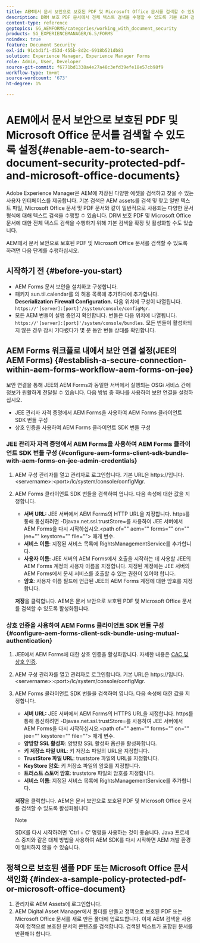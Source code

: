 ```yaml
---
title: AEM에서 문서 보안으로 보호된 PDF 및 Microsoft Office 문서를 검색할 수 있도록 설정
description: DRM 보호 PDF 문서에서 전체 텍스트 검색을 수행할 수 있도록 기본 AEM 검색을 활성화하는 방법에 대해 알아봅니다.
content-type: reference
geptopics: SG_AEMFORMS/categories/working_with_document_security
products: SG_EXPERIENCEMANAGER/6.5/FORMS
noindex: true
feature: Document Security
exl-id: 91cbd1f1-d53d-455b-8d2c-6918b521db81
solution: Experience Manager, Experience Manager Forms
role: Admin, User, Developer
source-git-commit: f6771bd1338a4e27a48c3efd39efe18e57cb98f9
workflow-type: tm+mt
source-wordcount: '673'
ht-degree: 1%

---
```


# AEM에서 문서 보안으로 보호된 PDF 및 Microsoft Office 문서를 검색할 수 있도록 설정{#enable-aem-to-search-document-security-protected-pdf-and-microsoft-office-documents}

Adobe Experience Manager은 AEM에 저장된 다양한 에셋을 검색하고 찾을 수 있는 사용자 인터페이스를 제공합니다. 기본 검색은 AEM assets를 검색 및 찾고 일반 텍스트 파일, Microsoft Office 문서 및 PDF 문서와 같이 일반적으로 사용되는 다양한 문서 형식에 대해 텍스트 검색을 수행할 수 있습니다. DRM 보호 PDF 및 Microsoft Office 문서에 대한 전체 텍스트 검색을 수행하기 위해 기본 검색을 확장 및 활성화할 수도 있습니다.

AEM에서 문서 보안으로 보호된 PDF 및 Microsoft Office 문서를 검색할 수 있도록 하려면 다음 단계를 수행하십시오.

## 시작하기 전 {#before-you-start}

* AEM Forms 문서 보안을 설치하고 구성합니다.
* 패키지 sun.til.calendar를 의 허용 목록에 추가하다에 추가합니다. **Deserialization Firewall Configuration.** 다음 위치에 구성이 나열됩니다. `https://'[server]:[port]'/system/console/configMgr`.
* 모든 AEM 번들이 실행 중인지 확인합니다. 번들은 다음 위치에 나열됩니다. `https://'[server]:[port]'/system/console/bundles`. 모든 번들이 활성화되지 않은 경우 잠시 기다렸다가 몇 분 동안 번들 상태를 확인합니다.

## AEM Forms 워크플로 내에서 보안 연결 설정(JEE의 AEM Forms) {#establish-a-secure-connection-within-aem-forms-workflow-aem-forms-on-jee}

보안 연결을 통해 JEE의 AEM Forms과 동일한 서버에서 실행되는 OSGi 서비스 간에 정보가 원활하게 전달될 수 있습니다. 다음 방법 중 하나를 사용하여 보안 연결을 설정하십시오.

* JEE 관리자 자격 증명에서 AEM Forms을 사용하여 AEM Forms 클라이언트 SDK 번들 구성
* 상호 인증을 사용하여 AEM Forms 클라이언트 SDK 번들 구성

### JEE 관리자 자격 증명에서 AEM Forms을 사용하여 AEM Forms 클라이언트 SDK 번들 구성 {#configure-aem-forms-client-sdk-bundle-with-aem-forms-on-jee-admin-credentials}

1. AEM 구성 관리자를 열고 관리자로 로그인합니다. 기본 URL은 https://입니다.&lt;servername>:&lt;port>/lc/system/console/configMgr.
1. AEM Forms 클라이언트 SDK 번들을 검색하여 엽니다. 다음 속성에 대한 값을 지정합니다.

   * **서버 URL:** JEE 서버에서 AEM Forms의 HTTP URL을 지정합니다. https를 통해 통신하려면 -Djavax.net.ssl.trustStore=를 사용하여 JEE 서버에서 AEM Forms을 다시 시작하십시오.&lt;path of=&quot;&quot; aem=&quot;&quot; forms=&quot;&quot; on=&quot;&quot; jee=&quot;&quot; keystore=&quot;&quot; file=&quot;&quot;> 매개 변수.
   * **서비스 이름**: 지정된 서비스 목록에 RightsManagementService를 추가합니다.
   * **사용자 이름:** JEE 서버의 AEM Forms에서 호출을 시작하는 데 사용할 JEE의 AEM Forms 계정의 사용자 이름을 지정합니다. 지정된 계정에는 JEE 서버의 AEM Forms에서 문서 서비스를 호출할 수 있는 권한이 있어야 합니다.
   * **암호**: 사용자 이름 필드에 언급된 JEE의 AEM Forms 계정에 대한 암호를 지정합니다.

   **저장**&#x200B;을 클릭합니다. AEM은 문서 보안으로 보호된 PDF 및 Microsoft Office 문서를 검색할 수 있도록 활성화됩니다.

### 상호 인증을 사용하여 AEM Forms 클라이언트 SDK 번들 구성 {#configure-aem-forms-client-sdk-bundle-using-mutual-authentication}

1. JEE에서 AEM Forms에 대한 상호 인증을 활성화합니다. 자세한 내용은 [CAC 및 상호 인증](https://helpx.adobe.com/livecycle/kb/cac-mutual-authentication.html).
1. AEM 구성 관리자를 열고 관리자로 로그인합니다. 기본 URL은 https://입니다.&lt;servername>:&lt;port>/lc/system/console/configMgr.
1. AEM Forms 클라이언트 SDK 번들을 검색하여 엽니다. 다음 속성에 대한 값을 지정합니다.

   * **서버 URL:** JEE 서버에서 AEM Forms의 HTTPS URL을 지정합니다. https를 통해 통신하려면 -Djavax.net.ssl.trustStore=를 사용하여 JEE 서버에서 AEM Forms을 다시 시작하십시오.&lt;path of=&quot;&quot; aem=&quot;&quot; forms=&quot;&quot; on=&quot;&quot; jee=&quot;&quot; keystore=&quot;&quot; file=&quot;&quot;> 매개 변수.
   * **양방향 SSL 활성화**: 양방향 SSL 활성화 옵션을 활성화합니다.
   * **키 저장소 파일 URL**: 키 저장소 파일의 URL을 지정합니다.
   * **TrustStore 파일 URL**: truststore 파일의 URL을 지정합니다.
   * **KeyStore 암호**: 키 저장소 파일의 암호를 지정합니다.
   * **트러스트 스토어 암호**: truststore 파일의 암호를 지정합니다.
   * **서비스 이름**: 지정된 서비스 목록에 RightsManagementService를 추가합니다.

   **저장**&#x200B;을 클릭합니다. AEM은 문서 보안으로 보호된 PDF 및 Microsoft Office 문서를 검색할 수 있도록 활성화됩니다

   >[!NOTE]
   >
   > SDK를 다시 시작하려면 &#39;Ctrl + C&#39; 명령을 사용하는 것이 좋습니다. Java 프로세스 중지와 같은 대체 방법을 사용하여 AEM SDK를 다시 시작하면 AEM 개발 환경이 일치하지 않을 수 있습니다.

## 정책으로 보호된 샘플 PDF 또는 Microsoft Office 문서 색인화 {#index-a-sample-policy-protected-pdf-or-microsoft-office-document}

1. 관리자로 AEM Assets에 로그인합니다.
1. AEM Digital Asset Manager에서 폴더를 만들고 정책으로 보호된 PDF 또는 Microsoft Office 문서를 새로 만든 폴더에 업로드합니다. 이제 AEM 검색을 사용하여 정책으로 보호된 문서의 콘텐츠를 검색합니다. 검색된 텍스트가 포함된 문서를 반환해야 합니다.

